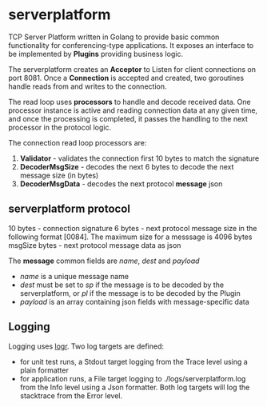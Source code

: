 # serverplatform
TCP Server Platform written in Golang to provide basic common functionality for conferencing-type applications.
It exposes an interface to be implemented by **Plugins** providing business logic.


The serverplatform creates an **Acceptor** to Listen for client connections on port 8081. 
Once a **Connection** is accepted and created, two goroutines handle reads from and writes to the connection.

The read loop uses **processors** to handle and decode received data. One processor instance is active and reading connection data at any given time, and once the processing is completed, it passes the handling to the next processor in the protocol logic.

The connection read loop processors are:
1. **Validator** - validates the connection first 10 bytes to match the signature 
2. **DecoderMsgSize** - decodes the next 6 bytes to decode the next message size (in bytes)
3. **DecoderMsgData** - decodes the next protocol **message** json

   
## serverplatform protocol

10 bytes - connection signature
6 bytes - next protocol message size in the following format [0084]. The maximum size for a messsage is 4096 bytes
msgSize bytes - next protocol message data as json

The **message** common fields are *name*, *dest* and *payload*
- *name* is a unique message name
- *dest* must be set to *sp* if the message is to be decoded by the serverplatform, or *pl* if the message is to be decoded by the Plugin
- *payload* is an array containing json fields with message-specific data


## Logging

Logging uses [logr](https://github.com/mattermost/logr).
Two log targets are defined: 
- for unit test runs, a Stdout target logging from the Trace level using a plain formatter
- for application runs, a File target logging to ./logs/serverplatform.log from the Info level using a Json formatter.
Both log targets will log the stacktrace from the Error level.